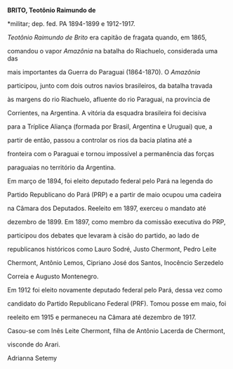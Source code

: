 **BRITO, Teotônio Raimundo de**



\*militar; dep. fed. PA 1894-1899 e 1912-1917.



*Teotônio Raimundo de Brito* era capitão de fragata quando, em 1865,

comandou o vapor *Amazônia* na batalha do Riachuelo, considerada uma das

mais importantes da Guerra do Paraguai (1864-1870). O *Amazônia*

participou, junto com dois outros navios brasileiros, da batalha travada

às margens do rio Riachuelo, afluente do rio Paraguai, na província de

Corrientes, na Argentina. A vitória da esquadra brasileira foi decisiva

para a Tríplice Aliança (formada por Brasil, Argentina e Uruguai) que, a

partir de então, passou a controlar os rios da bacia platina até a

fronteira com o Paraguai e tornou impossível a permanência das forças

paraguaias no território da Argentina.



Em março de 1894, foi eleito deputado federal pelo Pará na legenda do

Partido Republicano do Pará (PRP) e a partir de maio ocupou uma cadeira

na Câmara dos Deputados. Reeleito em 1897, exerceu o mandato até

dezembro de 1899. Em 1897, como membro da comissão executiva do PRP,

participou dos debates que levaram à cisão do partido, ao lado de

republicanos históricos como Lauro Sodré, Justo Chermont, Pedro Leite

Chermont, Antônio Lemos, Cipriano José dos Santos, Inocêncio Serzedelo

Correia e Augusto Montenegro.



Em 1912 foi eleito novamente deputado federal pelo Pará, dessa vez como

candidato do Partido Republicano Federal (PRF). Tomou posse em maio, foi

reeleito em 1915 e permaneceu na Câmara até dezembro de 1917.



Casou-se com Inês Leite Chermont, filha de Antônio Lacerda de Chermont,

visconde do Arari.



Adrianna Setemy



